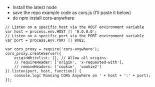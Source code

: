 - Install the latest node
- save the repo example code as cors.js (I'll paste it below)
- do npm install cors-anywhere

~~~
// Listen on a specific host via the HOST environment variable
var host = process.env.HOST || '0.0.0.0';
// Listen on a specific port via the PORT environment variable
var port = process.env.PORT || 8082;

var cors_proxy = require('cors-anywhere');
cors_proxy.createServer({
    originWhitelist: [], // Allow all origins
    // requireHeader: ['origin', 'x-requested-with'],
    // removeHeaders: ['cookie', 'cookie2']
}).listen(port, host, function() {
    console.log('Running CORS Anywhere on ' + host + ':' + port);
});
~~~
